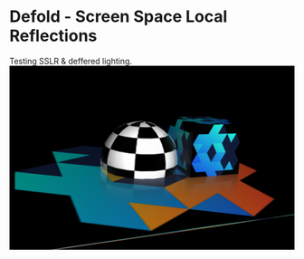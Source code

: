 # Defold - Screen Space Local Reflections 

Testing SSLR & deffered lighting.
![ssao](https://github.com/abadonna/defold-sslr/blob/main/assets/sample.png)
